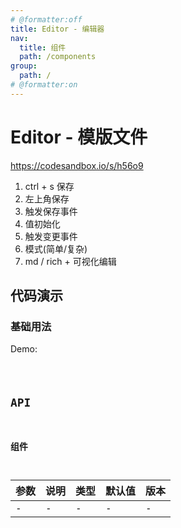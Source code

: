 ```yaml
---
# @formatter:off
title: Editor - 编辑器
nav:
  title: 组件
  path: /components
group:
  path: /
# @formatter:on
---
```


# Editor - 模版文件
https://codesandbox.io/s/h56o9

1. ctrl + s 保存
2. 左上角保存
3. 触发保存事件
4. 值初始化
5. 触发变更事件
6. 模式(简单/复杂)
7. md / rich + 可视化编辑

## 代码演示

### 基础用法

Demo:

<code src="./demos/index.tsx"  background="#f0f2f5" />

## API

### 组件

| 参数 | 说明 | 类型 | 默认值 | 版本 |
| ---- | ---- | ---- | ------ | ---- |
| -    | -    | -    | -      | -    |
